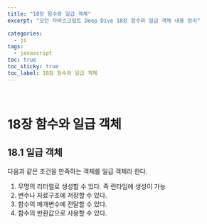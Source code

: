 ```yaml
---
title: "18장 함수와 일급 객체"
excerpt: "모던 자바스크립트 Deep Dive 18장 함수와 일급 객체 내용 정리"

categories:
  - js
tags:
  - javascript
toc: true
toc_sticky: true
toc_label: 18장 함수와 일급 객체
---
```

<br/>


# 18장 함수와 일급 객체
## 18.1 일급 객체
다음과 같은 조건을 만족하는 객체를 일급 객체라 한다.
1. 무명의 리터럴로 생성할 수 있다. 즉 런타임에 생성이 가능
2. 변수나 자료구조에 저장할 수 있다.
3. 함수의 매개변수에 전달할 수 있다.
4. 함수의 반환값으로 사용할 수 있다.
